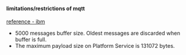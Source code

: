 #### limitations/restrictions of mqtt

[reference - ibm](https://www.ibm.com/support/knowledgecenter/SSQP8H/iot/platform/reference/mqtt/restrictions_limitations.html)

 - 5000 messages buffer size. Oldest messages are discarded when buffer is full.
 - The maximum payload size on Platform Service is 131072 bytes. 